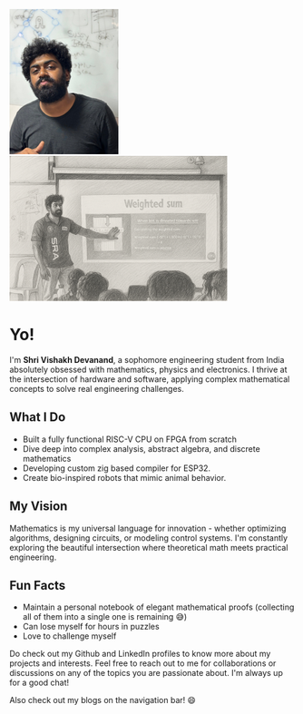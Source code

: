 ![Hi!](markdown_files/posts/assets/me.jpeg) ![Me teaching error correction for First Year Students](markdown_files/posts/assets/me2.png)
# Yo!
 I'm **Shri Vishakh Devanand**, a sophomore engineering student from India absolutely obsessed with mathematics, physics and electronics. I thrive at the intersection of hardware and software, applying complex mathematical concepts to solve real engineering challenges.

## What I Do
- Built a fully functional RISC-V CPU on FPGA from scratch
- Dive deep into complex analysis, abstract algebra, and discrete mathematics
- Developing custom zig based compiler for ESP32.
- Create bio-inspired robots that mimic animal behavior.

## My Vision
Mathematics is my universal language for innovation - whether optimizing algorithms, designing circuits, or modeling control systems. I'm constantly exploring the beautiful intersection where theoretical math meets practical engineering.

## Fun Facts
- Maintain a personal notebook of elegant mathematical proofs (collecting all of them into a single one is remaining 😅)
- Can lose myself for hours in puzzles
- Love to challenge myself


Do check out my Github and LinkedIn profiles to know more about my projects and interests.
Feel free to reach out to me for collaborations or discussions on any of the topics you are passionate about.
I'm always up for a good chat!

Also check out my blogs on the navigation bar! 😄
